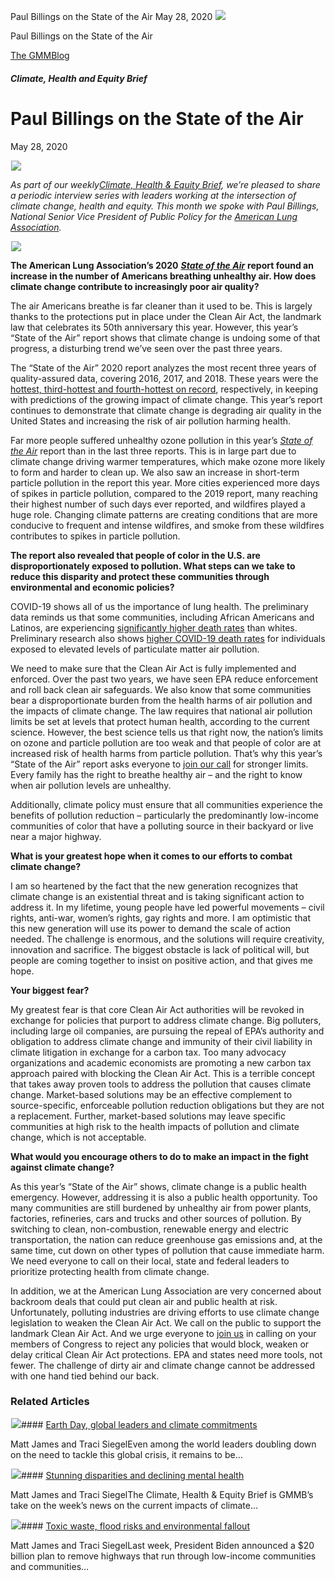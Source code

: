 



Paul Billings on the State of the Air
May 28, 2020
![](data:image/gif;base64,R0lGODlhAQABAAAAACH5BAEKAAEALAAAAAABAAEAAAICTAEAOw==)![](https://www.gmmb.com/wp-content/uploads/2020/11/DC.jpg)



Paul Billings on the State of the Air





 [The GMMBlog](/blog/)



##### Climate, Health and Equity Brief

 Paul Billings on the State of the Air
=====================================


May 28, 2020



![](data:image/gif;base64,R0lGODlhAQABAAAAACH5BAEKAAEALAAAAAABAAEAAAICTAEAOw==)![](https://www.gmmb.com/wp-content/uploads/2020/11/DC-552x539.jpg) 


*As part of our weekly*[*Climate, Health & Equity Brief*](https://mailchimp.us4.list-manage.com/subscribe?u=f2f8c4bdabe1a2a83f914e813&id=4a13a601e2)*, we’re pleased to share a periodic interview series with leaders working at the intersection of climate change, health and equity. This month we spoke with Paul Billings, National Senior Vice President of Public Policy for the* [*American Lung Association*](https://www.lung.org/)*.*


![](data:image/gif;base64,R0lGODlhAQABAAAAACH5BAEKAAEALAAAAAABAAEAAAICTAEAOw==)![](https://www.gmmb.com/wp-content/uploads/Paul-ALA-797x768.jpg)


**The American Lung Association’s 2020** [***State of the Air***](http://www.stateoftheair.org/assets/SOTA-2020.pdf) **report found an increase in the number of Americans breathing unhealthy air. How does climate change contribute to increasingly poor air quality?**


The air Americans breathe is far cleaner than it used to be. This is largely thanks to the protections put in place under the Clean Air Act, the landmark law that celebrates its 50th anniversary this year. However, this year’s “State of the Air” report shows that climate change is undoing some of that progress, a disturbing trend we’ve seen over the past three years.


The “State of the Air” 2020 report analyzes the most recent three years of quality-assured data, covering 2016, 2017, and 2018. These years were the [hottest, third-hottest and fourth-hottest on record](https://www.noaa.gov/news/2018-was-4th-hottest-year-on-record-for-globe), respectively, in keeping with predictions of the growing impact of climate change. This year’s report continues to demonstrate that climate change is degrading air quality in the United States and increasing the risk of air pollution harming health.


Far more people suffered unhealthy ozone pollution in this year’s [*State of the Air*](http://www.stateoftheair.org/assets/SOTA-2020.pdf) report than in the last three reports. This is in large part due to climate change driving warmer temperatures, which make ozone more likely to form and harder to clean up. We also saw an increase in short-term particle pollution in the report this year. More cities experienced more days of spikes in particle pollution, compared to the 2019 report, many reaching their highest number of such days ever reported, and wildfires played a huge role. Changing climate patterns are creating conditions that are more conducive to frequent and intense wildfires, and smoke from these wildfires contributes to spikes in particle pollution.


**The report also revealed that people of color in the U.S. are disproportionately exposed to pollution. What steps can we take to reduce this disparity and protect these communities through environmental and economic policies?**


COVID-19 shows all of us the importance of lung health. The preliminary data reminds us that some communities, including African Americans and Latinos, are experiencing [significantly higher death rates](https://www.cdc.gov/coronavirus/2019-ncov/need-extra-precautions/racial-ethnic-minorities.html) than whites. Preliminary research also shows [higher COVID-19 death rates](https://projects.iq.harvard.edu/covid-pm) for individuals exposed to elevated levels of particulate matter air pollution.


We need to make sure that the Clean Air Act is fully implemented and enforced. Over the past two years, we have seen EPA reduce enforcement and roll back clean air safeguards. We also know that some communities bear a disproportionate burden from the health harms of air pollution and the impacts of climate change. The law requires that national air pollution limits be set at levels that protect human health, according to the current science. However, the best science tells us that right now, the nation’s limits on ozone and particle pollution are too weak and that people of color are at increased risk of health harms from particle pollution. That’s why this year’s “State of the Air” report asks everyone to [join our call](http://www.stateoftheair.org/join-our-fight.html) for stronger limits. Every family has the right to breathe healthy air – and the right to know when air pollution levels are unhealthy.


Additionally, climate policy must ensure that all communities experience the benefits of pollution reduction – particularly the predominantly low-income communities of color that have a polluting source in their backyard or live near a major highway.


**What is your greatest hope when it comes to our efforts to combat climate change?**


I am so heartened by the fact that the new generation recognizes that climate change is an existential threat and is taking significant action to address it. In my lifetime, young people have led powerful movements – civil rights, anti-war, women’s rights, gay rights and more. I am optimistic that this new generation will use its power to demand the scale of action needed. The challenge is enormous, and the solutions will require creativity, innovation and sacrifice. The biggest obstacle is lack of political will, but people are coming together to insist on positive action, and that gives me hope.


**Your biggest fear?**


My greatest fear is that core Clean Air Act authorities will be revoked in exchange for policies that purport to address climate change. Big polluters, including large oil companies, are pursuing the repeal of EPA’s authority and obligation to address climate change and immunity of their civil liability in climate litigation in exchange for a carbon tax. Too many advocacy organizations and academic economists are promoting a new carbon tax approach paired with blocking the Clean Air Act. This is a terrible concept that takes away proven tools to address the pollution that causes climate change. Market-based solutions may be an effective complement to source-specific, enforceable pollution reduction obligations but they are not a replacement. Further, market-based solutions may leave specific communities at high risk to the health impacts of pollution and climate change, which is not acceptable.


**What would you encourage others to do to make an impact in the fight against climate change?**


As this year’s “State of the Air” shows, climate change is a public health emergency. However, addressing it is also a public health opportunity. Too many communities are still burdened by unhealthy air from power plants, factories, refineries, cars and trucks and other sources of pollution. By switching to clean, non-combustion, renewable energy and electric transportation, the nation can reduce greenhouse gas emissions and, at the same time, cut down on other types of pollution that cause immediate harm. We need everyone to call on their local, state and federal leaders to prioritize protecting health from climate change.


In addition, we at the American Lung Association are very concerned about backroom deals that could put clean air and public health at risk. Unfortunately, polluting industries are driving efforts to use climate change legislation to weaken the Clean Air Act. We call on the public to support the landmark Clean Air Act. And we urge everyone to [join us](https://action.lung.org/site/Advocacy?cmd=display&page=UserAction&id=8131) in calling on your members of Congress to reject any policies that would block, weaken or delay critical Clean Air Act protections. EPA and states need more tools, not fewer. The challenge of dirty air and climate change cannot be addressed with one hand tied behind our back.









### Related Articles

![](data:image/gif;base64,R0lGODlhAQABAAAAACH5BAEKAAEALAAAAAABAAEAAAICTAEAOw==)![](https://www.gmmb.com/wp-content/uploads/2021/04/b5197d82-9fb4-4c84-a8d9-e468348c4c67-380x200.jpg)#### [Earth Day, global leaders and climate commitments](https://www.gmmb.com/news/earth-day-global-leaders-and-climate-commitments/)

Matt James and Traci SiegelEven among the world leaders doubling down on the need to tackle this global crisis, it remains to be…

![](data:image/gif;base64,R0lGODlhAQABAAAAACH5BAEKAAEALAAAAAABAAEAAAICTAEAOw==)![](https://www.gmmb.com/wp-content/uploads/2021/04/4.16header-380x200.png)#### [Stunning disparities and declining mental health](https://www.gmmb.com/news/stunning-disparities-and-declining-mental-health/)

Matt James and Traci SiegelThe Climate, Health & Equity Brief is GMMB’s take on the week’s news on the current impacts of climate…

![](data:image/gif;base64,R0lGODlhAQABAAAAACH5BAEKAAEALAAAAAABAAEAAAICTAEAOw==)![](https://www.gmmb.com/wp-content/uploads/2021/04/Picture1-380x200.jpg)#### [Toxic waste, flood risks and environmental fallout](https://www.gmmb.com/news/toxic-waste-flood-risks-and-environmental-fallout/)

Matt James and Traci SiegelLast week, President Biden announced a $20 billion plan to remove highways that run through low-income communities and communities…




